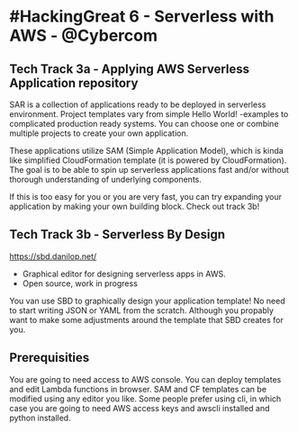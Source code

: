 # \#HackingGreat 6 - Serverless with AWS - @Cybercom

## Tech Track 3a - Applying AWS Serverless Application repository

SAR is a collection of applications ready to be deployed in serverless environment. Project templates vary from simple Hello World! -examples to complicated production ready systems. You can choose one or combine multiple projects to create your own application.

These applications utilize SAM (Simple Application Model), which is kinda like simplified CloudFormation template (it is powered by CloudFormation). The goal is to be able to spin up serverless applications fast and/or without thorough understanding of underlying components.

If this is too easy for you or you are very fast, you can try expanding your application by making your own building block. Check out track 3b!

## Tech Track 3b - Serverless By Design

https://sbd.danilop.net/

- Graphical editor for designing serverless apps in AWS.
- Open source, work in progress

You van use SBD to graphically design your application template! No need to start writing JSON or YAML from the scratch. Although you propably want to make some adjustments around the template that SBD creates for you.

## Prerequisities

You are going to need access to AWS console. You can deploy templates and edit Lambda functions in browser. SAM and CF templates can be modified using any editor you like. Some people prefer using cli, in which case you are going to need AWS access keys and awscli installed and python installed.
